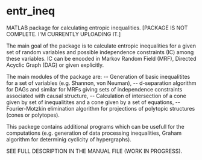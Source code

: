 # entr_ineq
MATLAB package for calculating entropic inequalities.
[PACKAGE IS NOT COMPLETE. I'M CURRENTLY UPLOADING IT.]

The main goal of the package is to calculate entropic inequalities for a
given set of random variables and possible independence constraints (IC) 
among these variables. IC can be encoded in Markov Random Field (MRF),
Directed Acyclic Graph (DAG) or given explicitly. 

The main modules of the package are:
-- Generation of basic inequalitites for a set of variables (e.g. Shannon,
von Neuman),
-- d-separation algorithm for DAGs and similar for MRFs giving sets of
independence constraints associated with causal structure,
-- Calculation of intersection of a cone given by set of inequalitites
and a cone given by a set of equations,
-- Fourier-Motzkin elimination algorithm for projections of polytopic
structures (cones or polytopes).

This packege contains additional programs which can be usefull for the
computations (e.g. generation of data processing inequalities, Graham
algorithm for determinig cyclicity of hypergraphs).

SEE FULL DESCRIPTION IN THE MANUAL FILE (WORK IN PROGRESS).

